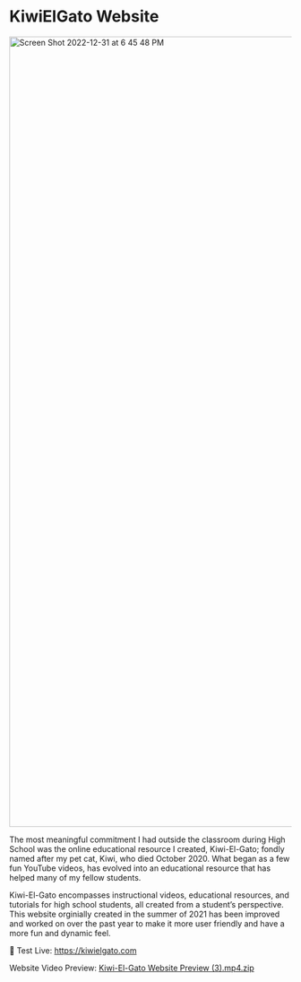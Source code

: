 # KiwiElGato Website

<img width="1410" alt="Screen Shot 2022-12-31 at 6 45 48 PM" src="https://user-images.githubusercontent.com/87865378/210157729-58552052-aee9-4a02-857c-50712bda244c.png">

 The most meaningful commitment I had outside the classroom during High School was the online educational resource I created, Kiwi-El-Gato; fondly named after my pet cat, Kiwi, who died October 2020. What began as a few fun YouTube videos, has evolved into an educational resource that has helped many of my fellow students.

 Kiwi-El-Gato encompasses instructional videos, educational resources, and tutorials for high school students, all created from a student’s perspective. This website orginially created in the summer of 2021 has been improved and worked on over the past year to make it more user friendly and have a more fun and dynamic feel.

🚀 Test Live: https://kiwielgato.com

Website Video Preview: [Kiwi-El-Gato Website Preview (3).mp4.zip](https://github.com/kaimcfarlane/Kiwi-Website-1.0-2022/files/9462888/Kiwi-El-Gato.Website.Preview.3.mp4.zip)
